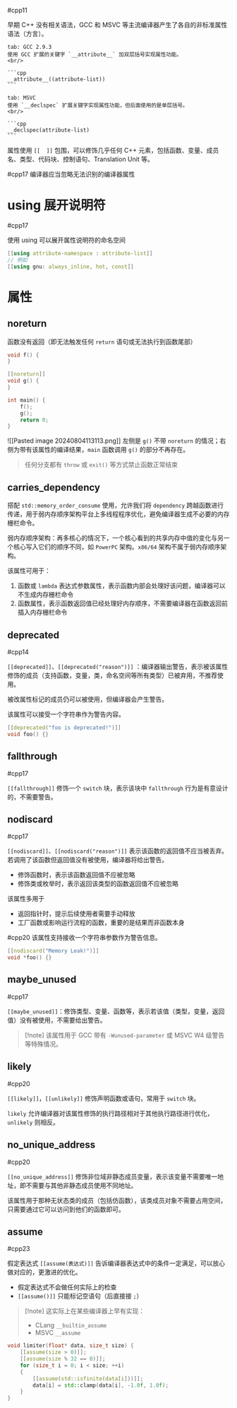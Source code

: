 #cpp11 

早期 C++ 没有相关语法，GCC 和 MSVC 等主流编译器产生了各自的非标准属性语法（方言）。

````tabs
tab: GCC 2.9.3
使用 GCC 扩展的关键字 `__attribute__` 加双层括号实现属性功能。
<br/>

```cpp
__attribute__((attribute-list))
```

tab: MSVC
使用 `__declspec` 扩展关键字实现属性功能，但后面使用的是单层括号。
<br/>

```cpp
__declspec(attribute-list)
```
````
属性使用 `[[  ]]` 包围，可以修饰几乎任何 C++ 元素，包括函数、变量、成员名、类型、代码块、控制语句、Translation Unit 等。

#cpp17 编译器应当忽略无法识别的编译器属性
# using 展开说明符
#cpp17

使用 using 可以展开属性说明符的命名空间

```cpp
[[using attribute-namespace : attribute-list]]
// 例如
[[using gnu: always_inline, hot, const]]
```
# 属性
## noreturn

函数没有返回（即无法触发任何 `return` 语句或无法执行到函数尾部）

```cpp
void f() {
}

[[noreturn]]
void g() {
}

int main() {
    f();
    g();
    return 0;
}
  ```

![[Pasted image 20240804113113.png]]
左侧是 `g()` 不带 `noreturn` 的情况；右侧为带有该属性的编译结果，`main` 函数调用 `g()` 的部分不再存在。

> 任何分支都有 `throw` 或 `exit()` 等方式禁止函数正常结束
## carries_dependency

搭配 `std::memory_order_consume` 使用，允许我们将 `dependency` 跨越函数进行传递，用于弱内存顺序架构平台上多线程程序优化，避免编译器生成不必要的内存栅栏命令。

  弱内存顺序架构：再多核心的情况下，一个核心看到的共享内存中值的变化与另一个核心写入它们的顺序不同，如 `PowerPC` 架构。`x86/64` 架构不属于弱内存顺序架构。

  该属性可用于：

  1. 函数或 `lambda` 表达式参数属性，表示函数内部会处理好该问题，编译器可以不生成内存栅栏命令
  2. 函数属性，表示函数返回值已经处理好内存顺序，不需要编译器在函数返回前插入内存栅栏命令
## deprecated
#cpp14

`[[deprecated]]`、`[[deprecated("reason")]]` ：编译器输出警告，表示被该属性修饰的成员（支持函数，变量，类，命名空间等所有类型）已被弃用，不推荐使用。

被改属性标记的成员仍可以被使用，但编译器会产生警告。

该属性可以接受一个字符串作为警告内容。

  ```cpp
  [[deprecated("foo is deprecated!")]]
  void foo() {}
  ```
## fallthrough
#cpp17

 `[[fallthrough]]` 修饰一个 `switch` 块，表示该块中 `fallthrough` 行为是有意设计的，不需要警告。
## nodiscard
#cpp17

`[[nodiscard]]`、`[[nodiscard("reason")]]` 表示该函数的返回值不应当被丢弃。若调用了该函数但返回值没有被使用，编译器将给出警告。
* 修饰函数时，表示该函数返回值不应被忽略
* 修饰类或枚举时，表示返回该类型的函数返回值不应被忽略

该属性多用于
* 返回指针时，提示后续使用者需要手动释放
* 工厂函数或影响运行流程的函数，重要的是结果而非函数本身

 #cpp20 该属性支持接收一个字符串参数作为警告信息。

  ```cpp
  [[nodiscard("Memory Leak!")]]
  void *foo() {}
  ```
## maybe_unused
#cpp17

`[[maybe_unused]]`：修饰类型、变量、函数等，表示若该值（类型，变量，返回值）没有被使用，不需要给出警告。

> [!note] 该属性用于 GCC 带有 `-Wunused-parameter` 或 MSVC W4 级警告等特殊情况。
## likely
#cpp20

`[[likely]]`，`[[unlikely]]` 修饰声明函数或语句，常用于 `switch` 块。

`likely` 允许编译器对该属性修饰的执行路径相对于其他执行路径进行优化，`unlikely` 则相反。
## no_unique_address
#cpp20

`[[no_unique_address]]` 修饰非位域非静态成员变量，表示该变量不需要唯一地址，即不需要与其他非静态成员使用不同地址。

该属性用于那种无状态类的成员（包括仿函数），该类成员对象不需要占用空间，只需要通过它可以访问到他们的函数即可。
## assume
#cpp23

假定表达式  `[[assume(表达式)]]` 告诉编译器表达式中的条件一定满足，可以放心做对应的，更激进的优化。
* 假定表达式不会做任何实际上的检查
* `[[assume()]]` 只能标记空语句（后直接接 `;`）

> [!note] 这实际上在某些编译器上早有实现：
> * CLang `__builtin_assume`
> * MSVC `__assume`  

```cpp title:'可一次并行处理 32 个非负元素'
void limiter(float* data, size_t size) {
    [[assume(size > 0)]];
    [[assume(size % 32 == 0)]];
    for (size_t i = 0; i < size; ++i)
    {
        [[assume(std::isfinite(data[i]))]];
        data[i] = std::clamp(data[i], -1.0f, 1.0f);
    }
}
```

